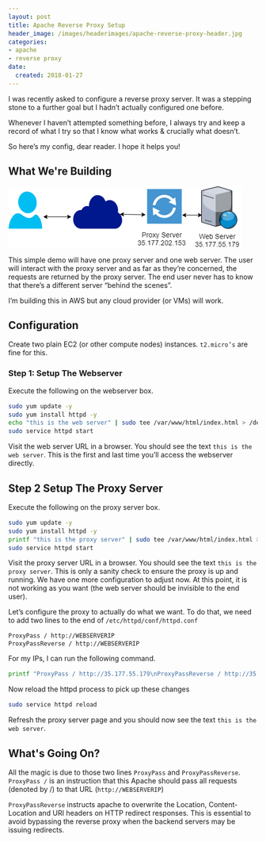 ```yaml
---
layout: post
title: Apache Reverse Proxy Setup
header_image: /images/headerimages/apache-reverse-proxy-header.jpg
categories:
- apache
- reverse proxy
date:
  created: 2018-01-27
---
```


I was recently asked to configure a reverse proxy server. It was a stepping stone to a further goal but I hadn’t actually configured one before.

Whenever I haven’t attempted something before, I always try and keep a record of what I try so that I know what works & crucially what doesn’t.

So here’s my config, dear reader. I hope it helps you!

<!-- more -->

## What We're Building

![](../images/postimages/apache-reverse-proxy-1.png)

This simple demo will have one proxy server and one web server. The user will interact with the proxy server and as far as they’re concerned, the requests are returned by the proxy server. The end user never has to know that there’s a different server “behind the scenes”.

I’m building this in AWS but any cloud provider (or VMs) will work.

## Configuration

Create two plain EC2 (or other compute nodes) instances. `t2.micro’s` are fine for this.

### Step 1: Setup The Webserver

Execute the following on the webserver box.

```bash
sudo yum update -y
sudo yum install httpd -y
echo "this is the web server" | sudo tee /var/www/html/index.html > /dev/null
sudo service httpd start
```

Visit the web server URL in a browser. You should see the text `this is the web server`. This is the first and last time you’ll access the webserver directly.

## Step 2 Setup The Proxy Server

Execute the following on the proxy server box.

```bash
sudo yum update -y
sudo yum install httpd -y
printf "this is the proxy server" | sudo tee /var/www/html/index.html > /dev/null
sudo service httpd start
```

Visit the proxy server URL in a browser. You should see the text `this is the proxy server`. This is only a sanity check to ensure the proxy is up and running. We have one more configuration to adjust now. At this point, it is not working as you want (the web server should be invisible to the end user).

Let’s configure the proxy to actually do what we want. To do that, we need to add two lines to the end of `/etc/httpd/conf/httpd.conf`

```
ProxyPass / http://WEBSERVERIP
ProxyPassReverse / http://WEBSERVERIP
```

For my IPs, I can run the following command.

```bash
printf "ProxyPass / http://35.177.55.179\nProxyPassReverse / http://35.177.55.179" | sudo tee -a /etc/httpd/conf/httpd.conf > /dev/null
```

Now reload the httpd process to pick up these changes

```bash
sudo service httpd reload
```

Refresh the proxy server page and you should now see the text `this is the web server`.

## What's Going On?

All the magic is due to those two lines `ProxyPass` and `ProxyPassReverse`.
`ProxyPass /` is an instruction that this Apache should pass all requests (denoted by /) to that URL (`http://WEBSERVERIP`)

`ProxyPassReverse` instructs apache to overwrite the Location, Content-Location and URI headers on HTTP redirect responses. This is essential to avoid bypassing the reverse proxy when the backend servers may be issuing redirects.
